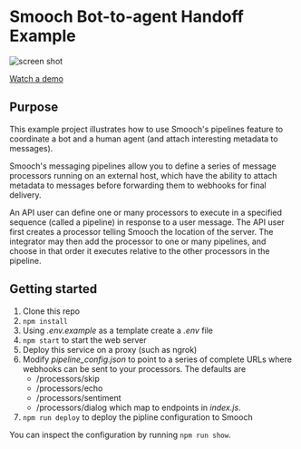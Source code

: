 # Smooch Bot-to-agent Handoff Example

![screen shot](https://user-images.githubusercontent.com/2235885/32630511-d374d24e-c56a-11e7-9797-6d94141d0c4e.png)

[Watch a demo](https://vimeo.com/242135727)

## Purpose

This example project illustrates how to use Smooch's pipelines feature to coordinate a bot and a human agent (and attach interesting metadata to messages).

Smooch's messaging pipelines allow you to define a series of message processors running on an external host, which have the ability to attach metadata to messages before forwarding them to webhooks for final delivery.

An API user can define one or many processors to execute in a specified sequence (called a pipeline) in response to a user message. The API user first creates a processor telling Smooch the location of the server. The integrator may then add the processor to one or many pipelines, and choose in that order it executes relative to the other processors in the pipeline.

## Getting started

1. Clone this repo
2. `npm install`
3. Using _.env.example_ as a template create a _.env_ file
4. `npm start` to start the web server
5. Deploy this service on a proxy (such as ngrok)
6. Modify _pipeline_config.json_ to point to a series of complete URLs where webhooks can be sent to your processors. The defaults are
	- /processors/skip
	- /processors/echo
	- /processors/sentiment
	- /processors/dialog  which map to endpoints in _index.js_.
7. `npm run deploy` to deploy the pipline configuration to Smooch


You can inspect the configuration by running `npm run show`.
